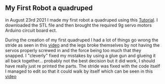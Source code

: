 ## My First Robot a quadruped 

in August 23rd 2021 I made my first robot a quadruped using this <a href="https://www.thingiverse.com/thing:38159">Tutorial</a>. I downloaded the STL file and then brought the required 9g servo motors Arduino circuit board ect.

During the creation of my first quadruped I had a lot of things go wrong the stride as seen in this  <a href="https://imgur.com/gallery/C8f8fTd">video</a>  and the legs broke themselves by not having the servos properly screwed in and the force being too much that they snapped. I "cleverly" fixed my mistakes by using a glue gun and glueing it all back together... probably not the best decision but it did work, I should have really just re printed the parts. The stride was fixed with the code itself I managed to edit so that it could walk by itself which can be seen in this <a href="https://imgur.com/gallery/lJw4lnu">video</a> 